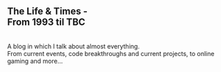 ## The Life & Times - <br>From 1993 til TBC

<br>
A blog in which I talk about almost everything.
<br>
From current events, code breakthroughs and current projects, to online gaming and more...
